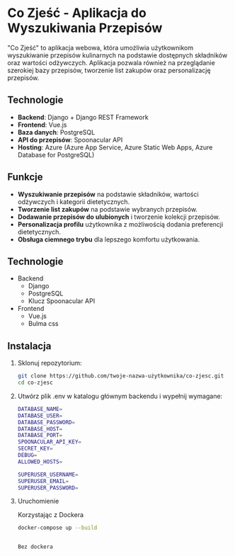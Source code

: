 # Co Zjeść - Aplikacja do Wyszukiwania Przepisów

"Co Zjeść" to aplikacja webowa, która umożliwia użytkownikom wyszukiwanie przepisów kulinarnych na podstawie dostępnych składników oraz wartości odżywczych. Aplikacja pozwala również na przeglądanie szerokiej bazy przepisów, tworzenie list zakupów oraz personalizację przepisów.

## Technologie

- **Backend**: Django + Django REST Framework
- **Frontend**: Vue.js
- **Baza danych**: PostgreSQL
- **API do przepisów**: Spoonacular API
- **Hosting**: Azure (Azure App Service, Azure Static Web Apps, Azure Database for PostgreSQL)

## Funkcje

- **Wyszukiwanie przepisów** na podstawie składników, wartości odżywczych i kategorii dietetycznych.
- **Tworzenie list zakupów** na podstawie wybranych przepisów.
- **Dodawanie przepisów do ulubionych** i tworzenie kolekcji przepisów.
- **Personalizacja profilu** użytkownika z możliwością dodania preferencji dietetycznych.
- **Obsługa ciemnego trybu** dla lepszego komfortu użytkowania.

## Technologie

- Backend
   - Django
   - PostgreSQL
   - Klucz Spoonacular API
- Frontend
   - Vue.js
   - Bulma css

## Instalacja

1. Sklonuj repozytorium:

   ```bash
   git clone https://github.com/twoje-nazwa-użytkownika/co-zjesc.git
   cd co-zjesc

2. Utwórz plik .env w katalogu głównym backendu i wypełnij wymagane:

   ```bash
   DATABASE_NAME=
   DATABASE_USER=
   DATABASE_PASSWORD=
   DATABASE_HOST=
   DATABASE_PORT=
   SPOONACULAR_API_KEY=
   SECRET_KEY=
   DEBUG=
   ALLOWED_HOSTS=
   
   SUPERUSER_USERNAME=
   SUPERUSER_EMAIL=
   SUPERUSER_PASSWORD=

4. Uruchomienie

   Korzystając z Dockera

      ```bash
      docker-compose up --build

      
   Bez dockera
   
